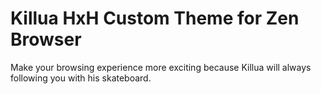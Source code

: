 # Killua HxH Custom Theme for Zen Browser

Make your browsing experience more exciting because Killua will always following you with his skateboard.
